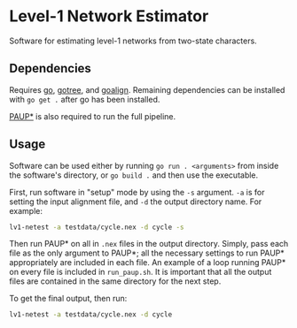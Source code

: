 # Level-1 Network Estimator

Software for estimating level-1 networks from two-state characters.

## Dependencies

Requires [go](https://go.dev/doc/install), [gotree](https://github.com/evolbioinfo/gotree), and [goalign](https://github.com/evolbioinfo/goalign). Remaining dependencies can be installed with `go get .` after go has been installed. 

[PAUP*](http://phylosolutions.com/paup-test/) is also required to run the full pipeline.

## Usage

Software can be used either by running `go run . <arguments>` from inside the software's directory, or `go build .` and then use the executable. 

First, run software in "setup" mode by using the `-s` argument. `-a` is for setting the input alignment file, and `-d` the output directory name. For example:

```sh
lv1-netest -a testdata/cycle.nex -d cycle -s
```

Then run PAUP* on all in `.nex` files in the output directory. Simply, pass each file as the only argument to PAUP*; all the necessary settings to run PAUP* appropriately are included in each file. An example of a loop running PAUP* on every file  is included in `run_paup.sh`. It is important that all the output files are contained in the same directory for the next step.

To get the final output, then run:

```sh
lv1-netest -a testdata/cycle.nex -d cycle 
```

